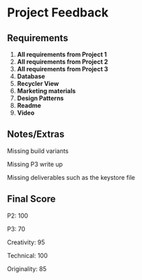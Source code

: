# Project Feedback

## Requirements

1. **All requirements from Project 1**
2. **All requirements from Project 2**
3. **All requirements from Project 3**
4. **Database**
5. **Recycler View**
6. **Marketing materials**
7. **Design Patterns**
8. **Readme**
9. **Video**




## Notes/Extras

Missing build variants

Missing P3 write up

Missing deliverables such as the keystore file



## Final Score

P2: 100

P3: 70

Creativity: 95

Technical: 100

Originality: 85